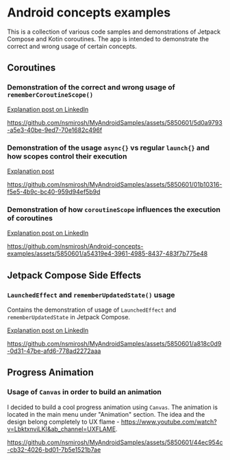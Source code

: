 # Android concepts examples

This is a collection of various code samples and demonstrations of Jetpack Compose and Kotin coroutines. 
The app is intended to demonstrate the correct and wrong usage of certain concepts.


## Coroutines
### Demonstration of the correct and wrong usage of `rememberCoroutineScope()` 

[Explanation post on LinkedIn](https://www.linkedin.com/posts/nikolay-miroshnychenko-5838a25a_jetpackcompose-androiddevelopment-android-activity-7115671534635028480-3ISO?utm_source=share&utm_medium=member_desktop)

https://github.com/nsmirosh/MyAndroidSamples/assets/5850601/5d0a9793-a5e3-40be-9ed7-70e1682c496f

### Demonstration of the usage `async{}` vs regular `launch{}` and how scopes control their execution

[Explanation post](https://www.nickmirosh.com/post/do-you-know-how-scopes-work-in-coroutines)

https://github.com/nsmirosh/MyAndroidSamples/assets/5850601/01b10316-f5e5-4b9c-bc40-959d94ef5b9d

### Demonstration of how `coroutineScope` influences the execution of coroutines

[Explanation post on LinkedIn](https://www.linkedin.com/posts/nikolay-miroshnychenko-5838a25a_androiddevelopment-coroutines-kotlin-activity-7132272768728870912-BAcY?utm_source=share&utm_medium=member_desktop)

https://github.com/nsmirosh/Android-concepts-examples/assets/5850601/a54319e4-3961-4985-8437-483f7b775e48


## Jetpack Compose Side Effects
### `LaunchedEffect` and `rememberUpdatedState()` usage

Contains the demonstration of usage of `LaunchedEffect` and `rememberUpdatedState` in Jetpack
Compose.

[Explanation post on LinkedIn](https://www.linkedin.com/posts/nikolay-miroshnychenko-5838a25a_jetpackcompose-androiddevelopment-programming-activity-7118646129650528256-DtO1?utm_source=share&utm_medium=member_desktop)

https://github.com/nsmirosh/MyAndroidSamples/assets/5850601/a818c0d9-0d31-47be-afd6-778ad2272aaa


## Progress Animation 
### Usage of `Canvas` in order to build an animation 

I decided to build a cool progress animation using `Canvas`. The animation is located in the main menu under "Animation" section.
The idea and the design belong completely to UX flame - https://www.youtube.com/watch?v=LbktxnviLKI&ab_channel=UXFLAME.

https://github.com/nsmirosh/MyAndroidSamples/assets/5850601/44ec954c-cb32-4026-bd01-7b5e1521b7ae




